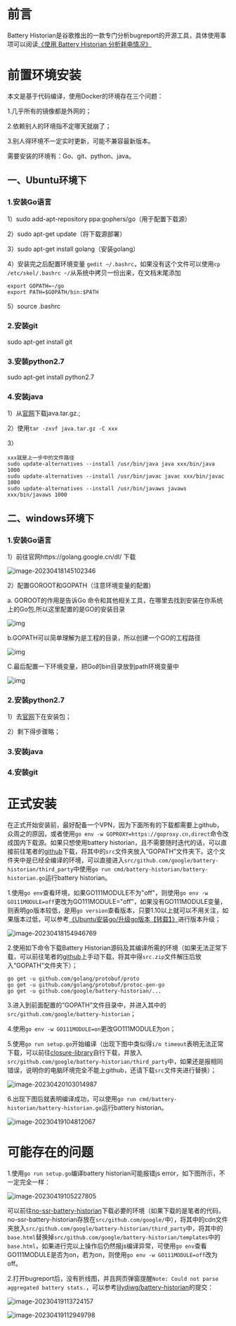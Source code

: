 # 前言

Battery Historian是谷歌推出的一款专门分析bugreport的开源工具，具体使用事项可以阅读[《使用 Battery Historian 分析耗电情况》](https://developer.android.google.cn/topic/performance/power/battery-historian?hl=zh-cn)

# 前置环境安装

本文是基于代码编译，使用Docker的环境存在三个问题：

1.几乎所有的镜像都是外网的；

2.依赖别人的环境指不定哪天就崩了；

3.别人得环境不一定实时更新，可能不兼容最新版本。

需要安装的环境有：Go、git、python、java。

## 一、Ubuntu环境下

### 1.安装Go语言

1）sudo add-apt-repository ppa:gophers/go（用于配置下载源）

2）sudo apt-get update（将下载源部署）

3）sudo apt-get install golang（安装golang）

4）安装完之后配置环境变量 `gedit ~/.bashrc`，如果没有这个文件可以使用`cp /etc/skel/.bashrc ~/`从系统中拷贝一份出来，在文档末尾添加

```shell
export GOPATH=~/go
export PATH=$GOPATH/bin:$PATH
```

5）source .bashrc

### 2.安装git

sudo apt-get install git

### 3.安装python2.7

sudo apt-get install python2.7

### 4.安装java

1）从[官网](https://www.oracle.com/java/technologies/downloads/#java8)下载java.tar.gz.;

2）使用`tar -zxvf java.tar.gz -C xxx`

3）

```shell
xxx就是上一步中的文件路径
sudo update-alternatives --install /usr/bin/java java xxx/bin/java 1000
sudo update-alternatives --install /usr/bin/javac javac xxx/bin/javac 1000
sudo update-alternatives --install /usr/bin/javaws javaws xxx/bin/javaws 1000
```

## 二、windows环境下

### 1.安装Go语言

1）前往官网https://golang.google.cn/dl/ 下载

![image-20230418145102346](assets/image-20230418145102346.png)

2）配置GOROOT和GOPATH（注意环境变量的配置)

a. GOROOT的作用是告诉Go 命令和其他相关工具，在哪里去找到安装在你系统上的Go包,所以这里配置的是GO的安装目录

![img](assets/webp.webp)

b.GOPATH可以简单理解为是工程的目录，所以创建一个GO的工程路径

![img](assets/webp-16818107547623.webp)

C.最后配置一下环境变量，把Go的bin目录放到path环境变量中

![img](assets/webp-16818108490946.webp)

### 2.安装python2.7

1）去[官网](https://www.python.org/downloads/release/python-2716/)下在安装包；

2）剩下得步骤略；

### 3.安装java

### 4.安装git

# 正式安装

在正式开始安装前，最好配备一个VPN，因为下面所有的下载都需要上github，众周之的原因，或者使用`go env -w GOPROXY=https://goproxy.cn,direct`命令改成国内下载源。如果只想使用battery historian，且不需要随时迭代的话，可以直接前往笔者的[github](https://github.com/Edith-xiyue/Battery-Historian-installation-tutorial)下载，将其中的`src`文件夹放入“GOPATH”文件夹下。这个文件夹中是已经全编译的环境，可以直接进入`src/github.com/google/battery-historian/third_party`中使用`go run cmd/battery-historian/battery-historian.go`运行battery historian。

1.使用`go env`查看环境，如果GO111MODULE不为"off"，则使用`go env -w GO111MODULE=off`更改为GO111MODULE="off"，如果没有GO111MODULE变量，则表明go版本较低，是用`go version`查看版本，只要1.10以上就可以不用关注，如果版本过低，可以参考[《Ubuntu安装go/升级go版本【转载】》](https://zhuanlan.zhihu.com/p/453462046)进行版本升级；

![image-20230418154946769](assets/image-20230418154946769.png)

2.使用如下命令下载Battery Historian源码及其编译所需的环境（如果无法正常下载，可以前往笔者的[github](https://github.com/Edith-xiyue/Battery-Historian-installation-tutorial)上手动下载，将其中得`src.zip`文件解压后放入“GOPATH”文件夹下）；

```shell
go get -u github.com/golang/protobuf/proto
go get -u github.com/golang/protobuf/protoc-gen-go
go get -u github.com/google/battery-historian/...
```

3.进入到前面配置的“GOPATH”文件目录中，并进入其中的`src/github.com/google/battery-historian`；

4.使用`go env -w GO111MODULE=on`更改GO111MODULE为on；

5.使用`go run setup.go`开始编译（出现下图中类似得`i/o timeout`表明无法正常下载，可以前往[closure-library](https://github.com/google/closure-library)自行下载，并放入`src/github.com/google/battery-historian/third_party`中，如果还是报相同错误，说明你的电脑环境完全不能上github，还请下载`src`文件夹进行替换）；

![image-20230420103014987](assets/image-20230420103014987.png)

6.出现下图后就表明编译成功，可以使用`go run cmd/battery-historian/battery-historian.go`运行battery historian。

![image-20230419104812067](assets/image-20230419104812067.png)

# 可能存在的问题

1.使用`go run setup.go`编译battery historian可能报错js error，如下图所示，不一定完全一样：

![image-20230419105227805](assets/image-20230419105227805.png)

可以前往[no-ssr-battery-historian](https://github.com/gusha915/no-ssr-battery-historian)下载必要的环境（如果下载的是笔者的代码，no-ssr-battery-historian存放在`src/github.com/google/`中），将其中的cdn文件夹放入`src/github.com/google/battery-historian/third_party`中，将其中的`base.html`替换掉`src/github.com/google/battery-historian/templates`中的`base.html`，如果进行完以上操作后仍然报js编译异常，可使用`go env`查看GO111MODULE是否为on，若为on，则使用`go env -w GO111MODULE=off`改为off。

2.打开bugreport后，没有折线图，并且网页弹窗提醒`Note: Could not parse aggregated battery stats.`，可以参考[lilydjwg/battery-historian](https://github.com/lilydjwg/battery-historian/commit/a912fa0ee57a9dba00d8fd37a9516c0bc11751ed)的提交：

![image-20230419113724157](assets/image-20230419113724157.png)

![image-20230419112949798](assets/image-20230419112949798.png)
